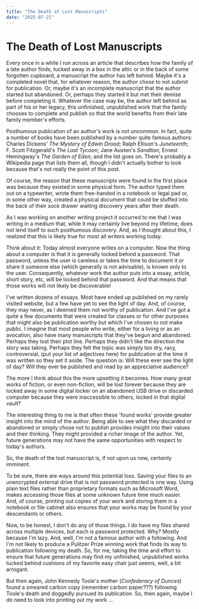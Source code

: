 ```yaml
---
title: "The Death of Lost Manuscripts"
date: "2025-07-21"
---
```

# The Death of Lost Manuscripts

Every once in a while I run across an article that describes how the family of a late author finds, tucked away in a box in the attic or in the back of some forgotten cupboard, a manuscript the author has left behind. Maybe it's a completed novel that, for whatever reason, the author chose to not submit for publication. Or, maybe it's an incomplete manuscript that the author started but abandoned. Or, perhaps they started it but met their demise before completing it. Whatever the case may be, the author left behind as part of his or her legacy, this unfinished, unpublished work that the family chooses to complete and publish so that the world benefits from their late family member's efforts.

Posthumous publication of an author's work is not uncommon. In fact, quite a number of books have been published by a number quite famous authors: Charles Dickens' _The Mystery of Edwin Drood_; Ralph Ellison's _Juneteenth_; F. Scott Fitzgerald's _The Last Tycoon_; Jane Austen's _Sanditon_; Ernest Hemingway's _The Garden of Eden_; and the list goes on. There's probably a Wikipedia page that lists them all, though I didn't actually bother to look because that's not really the point of this post.

Of course, the reason that these manuscripts were found in the first place was because they existed in some physical form.  The author typed them out on a typewriter, wrote them free-handed in a notebook or legal pad or, in some other way, created a physical document that could be stuffed into the back of their sock drawer waiting discovery years after their death.

As I was working on another writing project it occurred to me that I was writing in a medium that, while it may certainly live beyond my lifetime, does not lend itself to such posthumous discovery. And, as I thought about this, I realized that this is likely true for most all writers working today.

Think about it: Today almost everyone writes on a computer. Now the thing about a computer is that it is generally locked behind a password. That password, unless the user is careless or takes the time to document it or share it someone else (which generally is not advisable), is known only to the user.  Consequently, whatever work the author puts into a essay, article, short story, etc, will be locked behind that password.  And that means that those works will not likely be discoverable!

I've written dozens of essays. Most have ended up published on my rarely visited website, but a few have yet to see the light of day. And, of course, they may never, as I deemed them not worthy of publication. And I've got a quite a few documents that were created for classes or for other purposes that might also be publication worthy but which I've chosen to not make public. I imagine that most people who write, either for a living or as an avocation, also have many manuscripts that they've begun and abandoned. Perhaps they lost their plot line. Perhaps they didn't like the direction the story was taking. Perhaps they felt the topic was simply too dry, racy, controversial, (put your list of adjectives here) for publication at the time it was written so they set it aside. The question is: Will these ever see the light of day? Will they ever be published and read by an appreciative audience?

The more I think about this the more upsetting it becomes. How many great works of fiction, or even non-fiction, will be lost forever because they are locked away in some digital locker on an abandoned USB drive or discarded computer because they were inaccessible to others, locked in that digital vault? 

The interesting thing to me is that often these 'found works' provide greater insight into the mind of the author. Being able to see what they discarded or abandoned or simply chose not to publish provides insight into their values and their thinking. They might provided a richer image of the author. Yet, future generations may not have the same opportunities with respect to today's authors.

So, the death of the lost manuscript is, if not upon us now, certainly imminent.

To be sure, there are ways around this potential loss. Saving your files to an unencrypted external drive that is not password protected is one way. Using plain text files rather than proprietary formats such as Microsoft Word, makes accessing those files at some unknown future time much easier. And, of course, printing out copies of your work and storing them in a notebook or file cabinet also ensures that your works may be found by your descendants or others.

Now, to be honest, I don't do any of those things. I do have my files shared across multiple devices, but each is password protected. Why? Mostly because I'm lazy. And, well, I'm not a famous author with a following. And I'm not likely to produce a Pulitzer Prize winning work that finds its way to publication following my death. So, for me, taking the time and effort to ensure that future generations may find my unfinished, unpublished works tucked behind cushions of my favorite easy chair just seems, well, a bit arrogant.

But then again, John Kennedy Toole's mother (_Confederacy of Dunces_) found a smeared carbon copy (remember carbon paper???) following Toole's death and doggedly pursued its publication. So, then again, maybe I _do_ need to look into printing out my work ...
